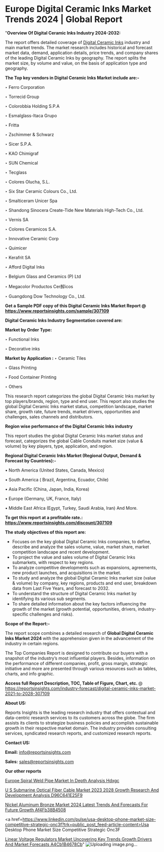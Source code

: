 # Europe Digital Ceramic Inks Market Trends 2024 | Global Report

"<strong>Overview Of Digital Ceramic Inks Industry 2024-2032:</strong>

The report offers detailed coverage of <a href=https://www.reportsinsights.com/sample/307109>Digital Ceramic Inks</a> industry and main market trends. The market research includes historical and forecast market data, demand, application details, price trends, and company shares of the leading Digital Ceramic Inks by geography. The report splits the market size, by volume and value, on the basis of application type and geography.

<strong>The Top key vendors in Digital Ceramic Inks Market include are:- </strong>

‣ Ferro Corporation

‣ Torrecid Group

‣ Colorobbia Holding S.P.A

‣ Esmalglass-Itaca Grupo

‣ Fritta

‣ Zschimmer & Schwarz

‣ Sicer S.P.A.

‣ KAO Chimigraf

‣ SUN Chemical

‣ Tecglass

‣ Colores Olucha, S.L.

‣ Six Star Ceramic Colours Co., Ltd.

‣ Smalticeram Unicer Spa

‣ Shandong Sinocera Create-Tide New Materials High-Tech Co., Ltd.

‣ Vernis SA

‣ Colores Ceramicos S.A.

‣ Innovative Ceramic Corp

‣ Quimicer

‣ Kerafrit SA

‣ Afford Digital Inks

‣ Belgium Glass and Ceramics (P) Ltd

‣ Megacolor Productos Cer醡icos

‣ Guangdong Dow Technology Co., Ltd.

<strong>Get a Sample PDF copy of this Digital Ceramic Inks Market Report </strong><strong>@ <a href=https://www.reportsinsights.com/sample/307109 style=color:#0000ff;>https://www.reportsinsights.com/sample/307109</a> </strong>

<strong>Digital Ceramic Inks Industry Segmentation covered are:</strong>

<strong>Market by Order Type: </strong>

‣ Functional Inks

‣ Decorative inks

<strong>Market by Application :</strong>
 ‣ Ceramic Tiles

‣ Glass Printing

‣ Food Container Printing

‣ Others

This research report categorizes the global Digital Ceramic Inks market by top players/brands, region, type and end user. This report also studies the global Digital Ceramic Inks market status, competition landscape, market share, growth rate, future trends, market drivers, opportunities and challenges, sales channels and distributors.

<strong>Region wise performance of the Digital Ceramic Inks industry</strong><strong> </strong>

This report studies the global Digital Ceramic Inks market status and forecast, categorizes the global Cable Conduits market size (value &amp; volume) by key players, type, application, and region. 

<strong>Regional Digital Ceramic Inks Market (Regional Output, Demand &amp; Forecast by Countries):-</strong>

• North America (United States, Canada, Mexico)

• South America ( Brazil, Argentina, Ecuador, Chile)

• Asia Pacific (China, Japan, India, Korea)

• Europe (Germany, UK, France, Italy)

• Middle East Africa (Egypt, Turkey, Saudi Arabia, Iran) And More.

<strong>To get this report at a profitable rate.: <a href=https://www.reportsinsights.com/discount/307109 style=color:#0000ff;>https://www.reportsinsights.com/discount/307109</a></strong>

<strong>The study objectives of this report are:</strong>
<ul>
  <li>Focuses on the key global Digital Ceramic Inks companies, to define, describe and analyze the sales volume, value, market share, market competition landscape and recent development.</li>
  <li>To project the value and sales volume of Digital Ceramic Inks submarkets, with respect to key regions.</li>
  <li>To analyze competitive developments such as expansions, agreements, new product launches, and acquisitions in the market.</li>
  <li>To study and analyze the global Digital Ceramic Inks market size (value &amp; volume) by company, key regions, products and end user, breakdown data from Last Five Years, and forecast to 2032.</li>
  <li>To understand the structure of Digital Ceramic Inks market by identifying its various sub segments.</li>
  <li>To share detailed information about the key factors influencing the growth of the market (growth potential, opportunities, drivers, industry-specific challenges and risks).</li>
</ul>
<strong>Scope of the Report:-</strong><strong> </strong>

The report scope combines a detailed research of <strong>Global Digital Ceramic Inks Market 2024 </strong>with the apprehension given in the advancement of the industry in certain regions.

The Top Companies Report is designed to contribute our buyers with a snapshot of the industry’s most influential players. Besides, information on the performance of different companies, profit, gross margin, strategic initiative and more are presented through various resources such as tables, charts, and info graphic.

<strong>Access full Report Description, TOC, Table of Figure, Chart, etc. </strong>@   <a href=https://reportsinsights.com/industry-forecast/digital-ceramic-inks-market-2021-to-2028-307109 style=color:#0000ff;>https://reportsinsights.com/industry-forecast/digital-ceramic-inks-market-2021-to-2028-307109</a>

<strong>About US:</strong>

Reports Insights is the leading research industry that offers contextual and data-centric research services to its customers across the globe. The firm assists its clients to strategize business policies and accomplish sustainable growth in their respective market domain. The industry provides consulting services, syndicated research reports, and customized research reports.

<strong>Contact US:</strong>

<p class=""""><b>Email:</b> <a href=mailto:info@reportsinsights.com>info@reportsinsights.com</a></p>
<p class=""""><b>Sales:</b> <a href=mailto:sales@reportsinsights.com>sales@reportsinsights.com</a></p>

<strong>Our other reports</strong>

<a href=https://www.linkedin.com/pulse/europe-spiral-weld-pipe-market-in-depth-analysis-hdxgc/>Europe Spiral Weld Pipe Market In Depth Analysis Hdxgc</a>

<a href=https://medium.com/@sakshi.reportsinsights/u-s-submarine-optical-fiber-cable-market-2023-2028-growth-research-and-development-analysis-d96c641e25f9>U S Submarine Optical Fiber Cable Market 2023 2028 Growth Research And Development Analysis D96C641E25F9</a>

<a href=https://medium.com/@dorleashwini636/nickel-aluminum-bronze-market-2024-latest-trends-and-forecasts-for-future-growth-af4fb38b4508>Nickel Aluminum Bronze Market 2024 Latest Trends And Forecasts For Future Growth Af4Fb38B4508</a>

<a href=https://www.linkedin.com/pulse/usa-desktop-phone-market-size-competitive-strategic-onc3f?trk=public_post_feed-article-content>Usa Desktop Phone Market Size Competitive Strategic Onc3F</a>

<a href=https://medium.com/@anuragakarte041/linear-voltage-regulators-market-uncovering-key-trends-growth-drivers-and-market-forecasts-a4cb1b4678cb>Linear Voltage Regulators Market Uncovering Key Trends Growth Drivers And Market Forecasts A4Cb1B4678Cb</a>"
![Uploading image.png…]()
